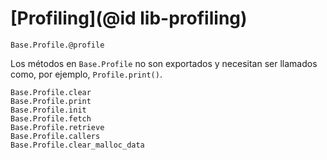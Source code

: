 # [Profiling](@id lib-profiling)

```@docs
Base.Profile.@profile
```

Los métodos en `Base.Profile` no son exportados y necesitan ser llamados como, por ejemplo, `Profile.print()`.

```@docs
Base.Profile.clear
Base.Profile.print
Base.Profile.init
Base.Profile.fetch
Base.Profile.retrieve
Base.Profile.callers
Base.Profile.clear_malloc_data
```
